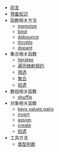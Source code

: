 * [前言](README.md)
* [预备知识](bootstrap.md)
* 函数相关方法
    * [memoize](function/memoize.md)
    * [bind](function/bind.md)
    * [debounce](function/debounce.md)
    * [throttle](function/throttle.md)
    * [dopant](function/dopant.md)
* 集合相关函数
    * [iteratee](collections/iteratee.md)
    * [遍历映射规约](collections/each.md)
    * [筛选](collections/filter.md)
    * [聚合](collections/aggregate.md)
    * [拾遗](collections/dopant.md)
* 数组相关函数
    * [shuffle](array/shuffle.md)
* 对象相关函数
    * [keys values pairs](object/keys_values_pairs.md)
    * [invert](object/invert.md)
    * [assign](object/assign.md)
    * [create](object/create.md)
    * [拾遗](object/dopant.md)
* 工具方法
    * [类型判断](utility/type.md)